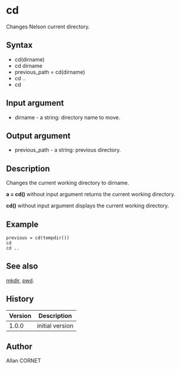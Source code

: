 

# cd

Changes Nelson current directory.

## Syntax

- cd(dirname)
- cd dirname
- previous_path = cd(dirname)
- cd ..
- cd

## Input argument

 - dirname - a string: directory name to move.

## Output argument

 - previous_path - a string: previous directory.

## Description


  <p>Changes the current working directory to dirname.</p>
  <p><b>a = cd()</b> without input argument returns the current working directory.</p>
  <p><b>cd()</b> without input argument displays the current working directory.</p>
  <p/>


## Example

```Nelson
previous = cd(tempdir())
cd
cd ..
```

## See also

[mkdir](mkdir.md), [pwd](pwd.md).
## History

|Version|Description|
|------|------|
|1.0.0|initial version|


## Author

Allan CORNET



